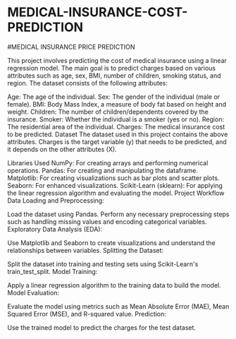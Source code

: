 # MEDICAL-INSURANCE-COST-PREDICTION

#MEDICAL INSURANCE PRICE PREDICTION

This project involves predicting the cost of medical insurance using a linear regression model. The main goal is to predict charges based on various attributes such as age, sex, BMI, number of children, smoking status, and region. The dataset consists of the following attributes:

Age: The age of the individual.
Sex: The gender of the individual (male or female).
BMI: Body Mass Index, a measure of body fat based on height and weight.
Children: The number of children/dependents covered by the insurance.
Smoker: Whether the individual is a smoker (yes or no).
Region: The residential area of the individual.
Charges: The medical insurance cost to be predicted.
Dataset
The dataset used in this project contains the above attributes. Charges is the target variable (y) that needs to be predicted, and it depends on the other attributes (X).

Libraries Used
NumPy: For creating arrays and performing numerical operations.
Pandas: For creating and manipulating the dataframe.
Matplotlib: For creating visualizations such as bar plots and scatter plots.
Seaborn: For enhanced visualizations.
Scikit-Learn (sklearn): For applying the linear regression algorithm and evaluating the model.
Project Workflow
Data Loading and Preprocessing:

Load the dataset using Pandas.
Perform any necessary preprocessing steps such as handling missing values and encoding categorical variables.
Exploratory Data Analysis (EDA):

Use Matplotlib and Seaborn to create visualizations and understand the relationships between variables.
Splitting the Dataset:

Split the dataset into training and testing sets using Scikit-Learn's train_test_split.
Model Training:

Apply a linear regression algorithm to the training data to build the model.
Model Evaluation:

Evaluate the model using metrics such as Mean Absolute Error (MAE), Mean Squared Error (MSE), and R-squared value.
Prediction:

Use the trained model to predict the charges for the test dataset.
